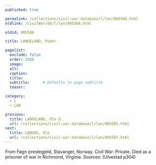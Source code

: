 ```yaml
---
published: true

permalink: /collections/civil-war-database/l/lan/005586.html
oldlink: /CivilWar/db/l/lan/005586.html

oldid: 005586

title: LANGELAND, Peder

pagelist:
  exclude: false
  order: 5586
  image: 
  alt:
  caption:
  title:
  subtitle:      # Defaults to page subtitle
  teaser:

category: 
  - L 
  - LAN

previous:
  title: LANGELAND, Ole O.
  url: /collections/civil-war-database/l/lan/005585.html  
next:
  title: LANGOE, Ole
  url: /collections/civil-war-database/l/lan/005587.html   
---
```

From F&oslash;gn prestegjeld, Stavanger, Norway. Civil War: Private. Died as a prisoner of war in Richmond, Virginia. Sources: (Ulvestad p304)